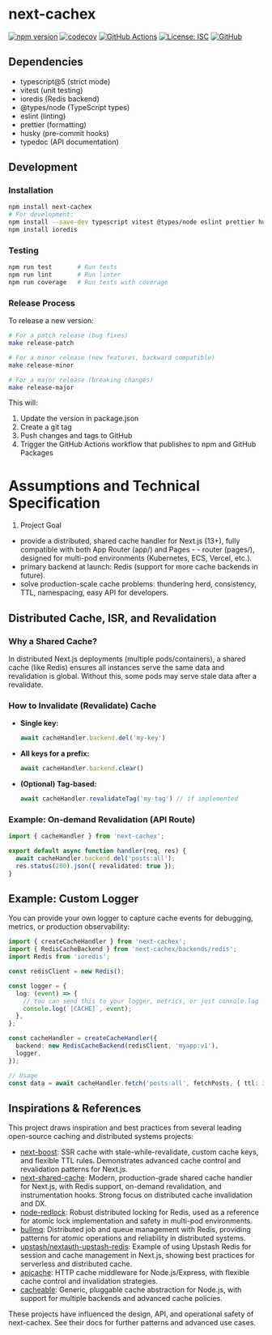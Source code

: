 # next-cachex

[![npm version](https://badge.fury.io/js/next-cachex.svg)](https://badge.fury.io/js/next-cachex)
[![codecov](https://codecov.io/gh/suranig/next-cachex/branch/master/graph/badge.svg)](https://codecov.io/gh/suranig/next-cachex)
[![GitHub Actions](https://github.com/suranig/next-cachex/actions/workflows/ci.yml/badge.svg)](https://github.com/suranig/next-cachex/actions/workflows/ci.yml)
[![License: ISC](https://img.shields.io/badge/License-ISC-blue.svg)](https://opensource.org/licenses/ISC)
[![GitHub](https://img.shields.io/badge/GitHub-next-cachex-black?style=flat-square&logo=github)](https://github.com/suranig/next-cachex)
## Dependencies
- typescript@5 (strict mode)
- vitest (unit testing)
- ioredis (Redis backend)
- @types/node (TypeScript types)
- eslint (linting)
- prettier (formatting)
- husky (pre-commit hooks)
- typedoc (API documentation)

## Development

### Installation
```sh
npm install next-cachex
# For development:
npm install --save-dev typescript vitest @types/node eslint prettier husky typedoc
npm install ioredis
```

### Testing
```sh
npm run test       # Run tests
npm run lint       # Run linter
npm run coverage   # Run tests with coverage
```

### Release Process
To release a new version:

```sh
# For a patch release (bug fixes)
make release-patch

# For a minor release (new features, backward compatible)
make release-minor

# For a major release (breaking changes)
make release-major
```

This will:
1. Update the version in package.json
2. Create a git tag
3. Push changes and tags to GitHub
4. Trigger the GitHub Actions workflow that publishes to npm and GitHub Packages

# Assumptions and Technical Specification

1. Project Goal
- provide a distributed, shared cache handler for Next.js (13+), fully compatible with both App Router (app/) and Pages - - router (pages/), designed for multi-pod environments (Kubernetes, ECS, Vercel, etc.).
- primary backend at launch: Redis (support for more cache backends in future).
- solve production-scale cache problems: thundering herd, consistency, TTL, namespacing, easy API for developers.

## Distributed Cache, ISR, and Revalidation

### Why a Shared Cache?
In distributed Next.js deployments (multiple pods/containers), a shared cache (like Redis) ensures all instances serve the same data and revalidation is global. Without this, some pods may serve stale data after a revalidate.

### How to Invalidate (Revalidate) Cache
- **Single key:**
  ```ts
  await cacheHandler.backend.del('my-key')
  ```
- **All keys for a prefix:**
  ```ts
  await cacheHandler.backend.clear()
  ```
- **(Optional) Tag-based:**
  ```ts
  await cacheHandler.revalidateTag('my-tag') // if implemented
  ```

### Example: On-demand Revalidation (API Route)
```ts
import { cacheHandler } from 'next-cachex';

export default async function handler(req, res) {
  await cacheHandler.backend.del('posts:all');
  res.status(200).json({ revalidated: true });
}
```

## Example: Custom Logger

You can provide your own logger to capture cache events for debugging, metrics, or production observability:

```ts
import { createCacheHandler } from 'next-cachex';
import { RedisCacheBackend } from 'next-cachex/backends/redis';
import Redis from 'ioredis';

const redisClient = new Redis();

const logger = {
  log: (event) => {
    // You can send this to your logger, metrics, or just console.log
    console.log(`[CACHE]`, event);
  },
};

const cacheHandler = createCacheHandler({
  backend: new RedisCacheBackend(redisClient, 'myapp:v1'),
  logger,
});

// Usage
const data = await cacheHandler.fetch('posts:all', fetchPosts, { ttl: 300 });
```

## Inspirations & References

This project draws inspiration and best practices from several leading open-source caching and distributed systems projects:

- [next-boost](https://github.com/next-boost/next-boost): SSR cache with stale-while-revalidate, custom cache keys, and flexible TTL rules. Demonstrates advanced cache control and revalidation patterns for Next.js.
- [next-shared-cache](https://github.com/caching-tools/next-shared-cache): Modern, production-grade shared cache handler for Next.js, with Redis support, on-demand revalidation, and instrumentation hooks. Strong focus on distributed cache invalidation and DX.
- [node-redlock](https://github.com/mike-marcacci/node-redlock): Robust distributed locking for Redis, used as a reference for atomic lock implementation and safety in multi-pod environments.
- [bullmq](https://github.com/taskforcesh/bullmq): Distributed job and queue management with Redis, providing patterns for atomic operations and reliability in distributed systems.
- [upstash/nextauth-upstash-redis](https://github.com/upstash/examples/tree/main/examples/nextauth-upstash-redis): Example of using Upstash Redis for session and cache management in Next.js, showing best practices for serverless and distributed cache.
- [apicache](https://github.com/kwhitley/apicache): HTTP cache middleware for Node.js/Express, with flexible cache control and invalidation strategies.
- [cacheable](https://github.com/jaredwray/cacheable): Generic, pluggable cache abstraction for Node.js, with support for multiple backends and advanced cache policies.

These projects have influenced the design, API, and operational safety of next-cachex. See their docs for further patterns and advanced use cases.

